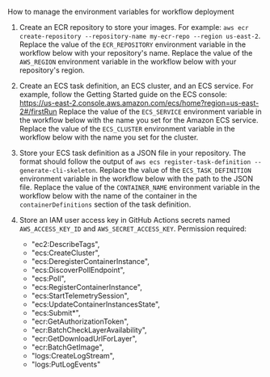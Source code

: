 How to manage the environment variables for workflow deployment

1. Create an ECR repository to store your images.
   For example: `aws ecr create-repository --repository-name my-ecr-repo --region us-east-2`.
   Replace the value of the `ECR_REPOSITORY` environment variable in the workflow below with your repository's name.
   Replace the value of the `AWS_REGION` environment variable in the workflow below with your repository's region.

2. Create an ECS task definition, an ECS cluster, and an ECS service.
   For example, follow the Getting Started guide on the ECS console:
   https://us-east-2.console.aws.amazon.com/ecs/home?region=us-east-2#/firstRun
   Replace the value of the `ECS_SERVICE` environment variable in the workflow below with the name you set for the Amazon ECS service.
   Replace the value of the `ECS_CLUSTER` environment variable in the workflow below with the name you set for the cluster.

3. Store your ECS task definition as a JSON file in your repository.
   The format should follow the output of `aws ecs register-task-definition --generate-cli-skeleton`.
   Replace the value of the `ECS_TASK_DEFINITION` environment variable in the workflow below with the path to the JSON file.
   Replace the value of the `CONTAINER_NAME` environment variable in the workflow below with the name of the container
   in the `containerDefinitions` section of the task definition.

4. Store an IAM user access key in GitHub Actions secrets named `AWS_ACCESS_KEY_ID` and `AWS_SECRET_ACCESS_KEY`.
   Permission required:
   - "ec2:DescribeTags",
   - "ecs:CreateCluster",
   - "ecs:DeregisterContainerInstance",
   - "ecs:DiscoverPollEndpoint",
   - "ecs:Poll",
   - "ecs:RegisterContainerInstance",
   - "ecs:StartTelemetrySession",
   - "ecs:UpdateContainerInstancesState",
   - "ecs:Submit\*",
   - "ecr:GetAuthorizationToken",
   - "ecr:BatchCheckLayerAvailability",
   - "ecr:GetDownloadUrlForLayer",
   - "ecr:BatchGetImage",
   - "logs:CreateLogStream",
   - "logs:PutLogEvents"
